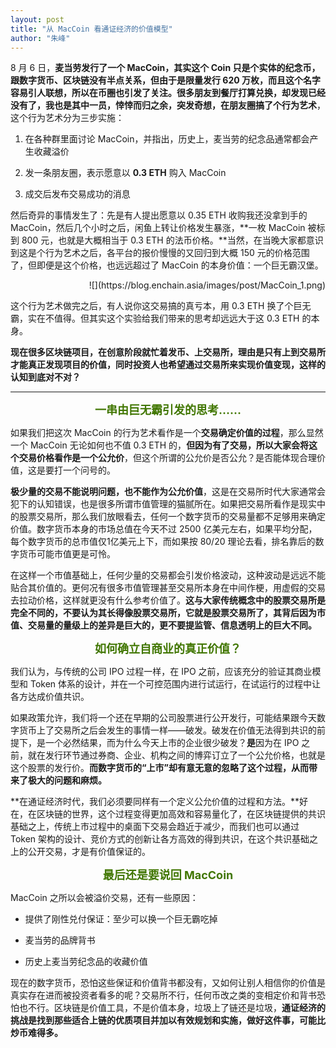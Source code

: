 ```yaml
---
layout: post
title: "从 MacCoin 看通证经济的价值模型"
author: "朱峰"
---
```


8 月 6 日，**麦当劳发行了一个 MacCoin，其实这个 Coin 只是个实体的纪念币，跟数字货币、区块链没有半点关系，但由于是限量发行 620 万枚，而且这个名字容易引人联想，所以在币圈也引发了关注。**很多朋友到餐厅打算兑换，却发现已经没有了，我也是其中一员，悻悻而归之余，突发奇想，在朋友圈搞了个**行为艺术**，这个行为艺术分为三步实施：

  

1.  在各种群里面讨论 MacCoin，并指出，历史上，麦当劳的纪念品通常都会产生收藏溢价
    
2.  发一条朋友圈，表示愿意以 **0.3 ETH** 购入 MacCoin
    
3.  成交后发布交易成功的消息
    

  

然后奇异的事情发生了：先是有人提出愿意以 0.35 ETH 收购我还没拿到手的 MacCoin，然后几个小时之后，闲鱼上转让价格发生暴涨，**一枚 MacCoin 被标到 800 元，也就是大概相当于 0.3 ETH 的法币价格。**当然，在当晚大家都意识到这是个行为艺术之后，各平台的报价慢慢的又回归到大概 150 元的价格范围了，但即便是这个价格，也远远超过了 MacCoin 的本身价值：一个巨无霸汉堡。

<div align=right>![](https://blog.enchain.asia/images/post/MacCoin_1.png)</div>

  

这个行为艺术做完之后，有人说你这交易搞的真亏本，用 0.3 ETH 换了个巨无霸，实在不值得。但其实这个实验给我们带来的思考却远远大于这 0.3 ETH 的本身。

  

**现在很多区块链项目，在创意阶段就忙着发币、上交易所，理由是只有上到交易所才能真正发现项目的价值，同时投资人也希望通过交易所来实现价值变现，这样的认知到底对不对？**

* * *

  

<font style="color: rgb(64, 118, 0);font-size: 18px;"><center>**一串由巨无霸引发的思考……**</center></font>

  

如果我们把这次 MacCoin 的行为艺术看作是一个**交易确定价值的过程**，那么显然一个 MacCoin 无论如何也不值 0.3 ETH 的，**但因为有了交易，所以大家会将这个交易价格看作是一个公允价**，但这个所谓的公允价是否公允？是否能体现合理价值，这是要打一个问号的。

  

**极少量的交易不能说明问题，也不能作为公允价值**，这是在交易所时代大家通常会犯下的认知错误，也是很多所谓市值管理的猫腻所在。如果把交易所看作是现实中的股票交易所，那么我们放眼看去，任何一个数字货币的交易量都不足够用来确定价值。数字货币本身的市场总值在今天不过 2500 亿美元左右，如果平均分配，每个数字货币的总市值仅1亿美元上下，而如果按 80/20 理论去看，排名靠后的数字货币可能市值更是可怜。

  

在这样一个市值基础上，任何少量的交易都会引发价格波动，这种波动是远远不能贴合其价值的。更何况有很多市值管理甚至交易所本身在中间作梗，用虚假的交易去拉动价格，这样就更没有什么参考价值了。**这与大家传统概念中的股票交易所是完全不同的，不要认为其长得像股票交易所，它就是股票交易所了，其背后因为市值、交易量的量级上的差异是巨大的，更不要提监管、信息透明上的巨大不同。**

  

<font style="color: rgb(64, 118, 0);font-size: 18px;"><center>**如何确立自商业的真正价值？**  </center></font>

  

我们认为，与传统的公司 IPO 过程一样，在 IPO 之前，应该充分的验证其商业模型和 Token 体系的设计，并在一个可控范围内进行试运行，在试运行的过程中让各方达成价值共识。

  

如果政策允许，我们将一个还在早期的公司股票进行公开发行，可能结果跟今天数字货币上了交易所之后会发生的事情一样——破发。破发在价值无法得到共识的前提下，是一个必然结果，而为什么今天上市的企业很少破发？**是**因为在 IPO 之前，就在发行环节通过券商、企业、机构之间的博弈订立了一个公允价格，也就是这个股票的发行价。**而数字货币的“上市”却有意无意的忽略了这个过程，从而带来了极大的问题和麻烦。**

  

**在通证经济时代，我们必须要同样有一个定义公允价值的过程和方法。**好在，在区块链的世界，这个过程变得更加高效和容易量化了，在区块链提供的共识基础之上，传统上市过程中的桌面下交易会趋近于减少，而我们也可以通过 Token 架构的设计、竞价方式的创新让各方高效的得到共识，在这个共识基础之上的公开交易，才是有价值保证的。

  

<font style="color: rgb(64, 118, 0);font-size: 18px;"><center>**最后还是要说回 MacCoin**</center></font>

  

MacCoin 之所以会被溢价交易，还有一些原因：  

  

*   提供了刚性兑付保证：至少可以换一个巨无霸吃掉
    
*   麦当劳的品牌背书
    
*   历史上麦当劳纪念品的收藏价值
    

  

现在的数字货币，恐怕这些保证和价值背书都没有，又如何让别人相信你的价值是真实存在进而被投资者看多的呢？交易所不行，任何币改之类的变相定价和背书恐怕也不行。区块链是价值工具，不是价值本身，垃圾上了链还是垃圾，**通证经济的挑战是找到那些适合上链的优质项目并加以有效规划和实施，做好这件事，可能比炒币难得多。**